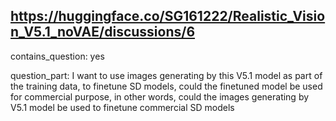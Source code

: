 ## https://huggingface.co/SG161222/Realistic_Vision_V5.1_noVAE/discussions/6

contains_question: yes

question_part: I want to use images generating by this V5.1 model as part of the training data, to finetune SD models, could the finetuned model be used for commercial purpose, in other words, could the images generating by V5.1 model be used to finetune commercial SD models